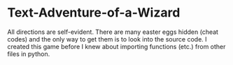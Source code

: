 # Text-Adventure-of-a-Wizard
All directions are self-evident. There are many easter eggs hidden (cheat codes) and the only way to get them is to look into
the source code.
I created this game before I knew about importing functions (etc.) from other files in python.
